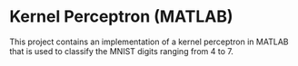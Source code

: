 # Kernel Perceptron (MATLAB)

This project contains an implementation of a kernel perceptron in MATLAB that is used to classify the MNIST digits ranging from 4 to 7. 

